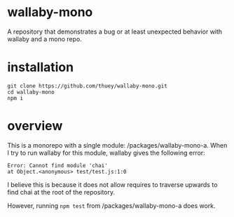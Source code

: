 # wallaby-mono
A repository that demonstrates a bug or at least unexpected behavior with wallaby and a mono repo.

# installation
```
git clone https://github.com/thuey/wallaby-mono.git
cd wallaby-mono
npm i
```

# overview
This is a monorepo with a single module: /packages/wallaby-mono-a. When I try to run wallaby for this module, wallaby gives the following error:
```
Error: Cannot find module 'chai'
at Object.<anonymous> test/test.js:1:0
```
I believe this is because it does not allow requires to traverse upwards to find chai at the root of the repository.

However, running `npm test` from /packages/wallaby-mono-a does work.

